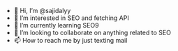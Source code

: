 - 👋 Hi, I’m @sajidalyy
- 👀 I’m interested in SEO and fetching API
- 🌱 I’m currently learning SEO9
- 💞️ I’m looking to collaborate on anything related to SEO
- 📫 How to reach me by just texting mail 

<!---
sajidalyy/Sajid Ali is a ✨ particular ✨ repository because its `README.md` (this file) appears on your GitHub profile.
You can click the Preview link to take a look at your changes.
--->
